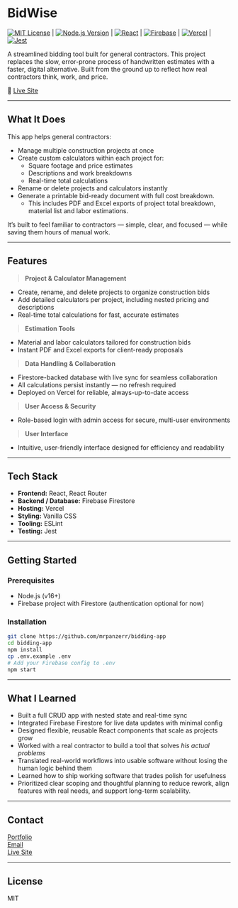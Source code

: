 # BidWise

[![MIT License](https://img.shields.io/badge/License-MIT-green.svg)](https://opensource.org/licenses/MIT) | 
[![Node.js Version](https://img.shields.io/badge/node-%3E%3D16-brightgreen)](https://nodejs.org/) | 
[![React](https://img.shields.io/badge/React-18-blue.svg)](https://reactjs.org/) | 
[![Firebase](https://img.shields.io/badge/Firebase-Active-yellowgreen)](https://firebase.google.com/) | 
[![Vercel](https://img.shields.io/badge/Hosting-Vercel-black?logo=vercel)](https://vercel.com/) |
[![Jest](https://img.shields.io/badge/jest-26.6.3-blue.svg)](https://jestjs.io/)


A streamlined bidding tool built for general contractors. This project replaces the slow, error-prone process of handwritten estimates with a faster, digital alternative. Built from the ground up to reflect how real contractors think, work, and price.

🔗 [Live Site](https://bidding-app-phi.vercel.app/)

---

## What It Does

This app helps general contractors:

- Manage multiple construction projects at once  
- Create custom calculators within each project for:
  - Square footage and price estimates  
  - Descriptions and work breakdowns  
  - Real-time total calculations  
- Rename or delete projects and calculators instantly  
- Generate a printable bid-ready document with full cost breakdown.
  - This includes PDF and Excel exports of project total breakdown, material list and labor estimations.

It’s built to feel familiar to contractors — simple, clear, and focused — while saving them hours of manual work.

---

## Features

> **Project & Calculator Management**
- Create, rename, and delete projects to organize construction bids  
- Add detailed calculators per project, including nested pricing and descriptions  
- Real-time total calculations for fast, accurate estimates  

> **Estimation Tools**
- Material and labor calculators tailored for construction bids  
- Instant PDF and Excel exports for client-ready proposals  

> **Data Handling & Collaboration**
- Firestore-backed database with live sync for seamless collaboration  
- All calculations persist instantly — no refresh required  
- Deployed on Vercel for reliable, always-up-to-date access  

> **User Access & Security**
- Role-based login with admin access for secure, multi-user environments  

> **User Interface**
- Intuitive, user-friendly interface designed for efficiency and readability

---

## Tech Stack

- **Frontend:** React, React Router  
- **Backend / Database:** Firebase Firestore  
- **Hosting:** Vercel  
- **Styling:** Vanilla CSS  
- **Tooling:** ESLint
- **Testing:** Jest

---

## Getting Started

### Prerequisites
- Node.js (v16+)
- Firebase project with Firestore (authentication optional for now)

### Installation

```bash
git clone https://github.com/mrpanzerr/bidding-app
cd bidding-app
npm install
cp .env.example .env
# Add your Firebase config to .env
npm start
```

---

## What I Learned

- Built a full CRUD app with nested state and real-time sync  
- Integrated Firebase Firestore for live data updates with minimal config  
- Designed flexible, reusable React components that scale as projects grow  
- Worked with a real contractor to build a tool that solves *his actual problems*  
- Translated real-world workflows into usable software without losing the human logic behind them  
- Learned how to ship working software that trades polish for usefulness
- Prioritized clear scoping and thoughtful planning to reduce rework, align features with real needs, and support long-term scalability.

---

## Contact

[Portfolio](https://mrpanzerr.github.io/gaetano.github.io/)  
[Email](mailto:gaetanopanzer01@gmail.com)  
[Live Site](https://bidding-app-phi.vercel.app/)

---

## License

MIT

